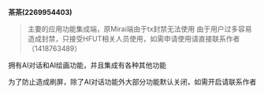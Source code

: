 **茶茶(2269954403)**
>主要的应用功能集成端，原Mirai端由于tx封禁无法使用
由于用户过多容易造成封禁，只接受HFUT相关人员使用，如需申请使用请直接联系作者（1418763489）

  拥有AI对话和AI绘画功能，并且集成有各种其他功能

为了防止造成刷屏，除了AI对话功能外大部分功能默认关闭，如需开启请联系作者

